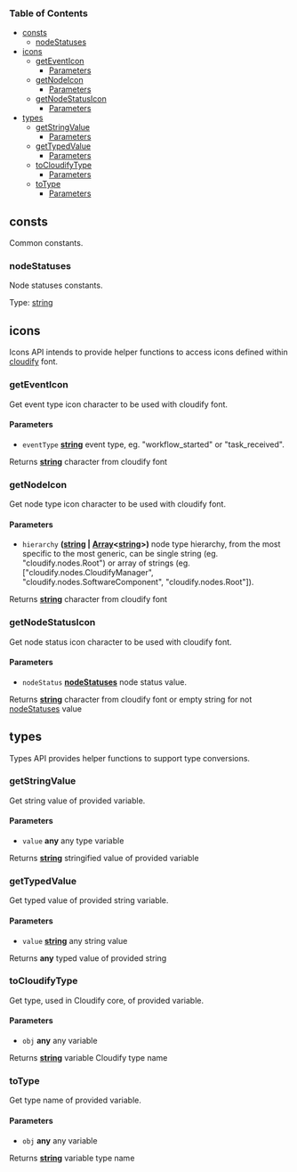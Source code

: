 <!-- Generated by documentation.js. Update this documentation by updating the source code. -->

### Table of Contents

-   [consts][1]
    -   [nodeStatuses][2]
-   [icons][3]
    -   [getEventIcon][4]
        -   [Parameters][5]
    -   [getNodeIcon][6]
        -   [Parameters][7]
    -   [getNodeStatusIcon][8]
        -   [Parameters][9]
-   [types][10]
    -   [getStringValue][11]
        -   [Parameters][12]
    -   [getTypedValue][13]
        -   [Parameters][14]
    -   [toCloudifyType][15]
        -   [Parameters][16]
    -   [toType][17]
        -   [Parameters][18]

## consts

Common constants.


### nodeStatuses

Node statuses constants.

Type: [string][19]

## icons

Icons API intends to provide helper functions to access icons defined within [cloudify][20] font.


### getEventIcon

Get event type icon character to be used with cloudify font.

#### Parameters

-   `eventType` **[string][19]** event type, eg. "workflow_started" or "task_received".

Returns **[string][19]** character from cloudify font

### getNodeIcon

Get node type icon character to be used with cloudify font.

#### Parameters

-   `hierarchy` **([string][19] \| [Array][21]&lt;[string][19]>)** node type hierarchy, from the most specific to the most generic,
    can be single string (eg. "cloudify.nodes.Root")
    or array of strings (eg. ["cloudify.nodes.CloudifyManager", "cloudify.nodes.SoftwareComponent", "cloudify.nodes.Root"]).

Returns **[string][19]** character from cloudify font

### getNodeStatusIcon

Get node status icon character to be used with cloudify font.

#### Parameters

-   `nodeStatus` **[nodeStatuses][22]** node status value.

Returns **[string][19]** character from cloudify font or empty string for not [nodeStatuses][2] value

## types

Types API provides helper functions to support type conversions.


### getStringValue

Get string value of provided variable.

#### Parameters

-   `value` **any** any type variable

Returns **[string][19]** stringified value of provided variable

### getTypedValue

Get typed value of provided string variable.

#### Parameters

-   `value` **[string][19]** any string value

Returns **any** typed value of provided string

### toCloudifyType

Get type, used in Cloudify core, of provided variable.

#### Parameters

-   `obj` **any** any variable

Returns **[string][19]** variable Cloudify type name

### toType

Get type name of provided variable.

#### Parameters

-   `obj` **any** any variable

Returns **[string][19]** variable type name

[1]: #consts

[2]: #nodestatuses

[3]: #icons

[4]: #geteventicon

[5]: #parameters

[6]: #getnodeicon

[7]: #parameters-1

[8]: #getnodestatusicon

[9]: #parameters-2

[10]: #types

[11]: #getstringvalue

[12]: #parameters-3

[13]: #gettypedvalue

[14]: #parameters-4

[15]: #tocloudifytype

[16]: #parameters-5

[17]: #totype

[18]: #parameters-6

[19]: https://developer.mozilla.org/docs/Web/JavaScript/Reference/Global_Objects/String

[20]: #fonts

[21]: https://developer.mozilla.org/docs/Web/JavaScript/Reference/Global_Objects/Array

[22]: #nodestatuses
